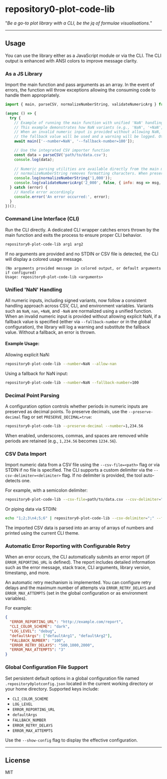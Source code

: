 # repository0-plot-code-lib

"_Be a go-to plot library with a CLI, be the jq of formulae visualisations._"

---

## Usage

You can use the library either as a JavaScript module or via the CLI. The CLI output is enhanced with ANSI colors to improve message clarity.

### As a JS Library

Import the main function and pass arguments as an array. In the event of errors, the function will throw exceptions allowing the consuming code to handle them appropriately.

```js
import { main, parseCSV, normalizeNumberString, validateNumericArg } from '@src/lib/main.js';

(async () => {
  try {
    // Example of running the main function with unified 'NaN' handling
    // This example demonstrates how NaN variants (e.g., 'NaN', '+NaN', '-NaN') are processed.
    // When an invalid numeric input is provided without allowing NaN, if a fallback is provided via '--fallback-number' or the global configuration,
    // the fallback value will be used and a warning will be logged. Otherwise, an error is thrown.
    await main(['--number=NaN', '--fallback-number=100']);

    // Use the integrated CSV importer function
    const data = parseCSV('path/to/data.csv');
    console.log(data);
    
    // Numeric parsing utilities are available directly from the main module
    // normalizeNumberString removes formatting characters. When preserveDecimal is enabled, decimals are retained.
    console.log(normalizeNumberString('1,000'));
    console.log(validateNumericArg('2_000', false, { info: msg => msg, error: msg => msg }));
  } catch (error) {
    // Handle error accordingly
    console.error('An error occurred:', error);
  }
})();
```

### Command Line Interface (CLI)

Run the CLI directly. A dedicated CLI wrapper catches errors thrown by the main function and exits the process to ensure proper CLI behavior.

```bash
repository0-plot-code-lib arg1 arg2
```

If no arguments are provided and no STDIN or CSV file is detected, the CLI will display a colored usage message.

```
(No arguments provided message in colored output, or default arguments if configured)
Usage: repository0-plot-code-lib <arguments>
```

### Unified 'NaN' Handling

All numeric inputs, including signed variants, now follow a consistent handling approach across CSV, CLI, and environment variables. Variants such as `NaN`, `nan`, `+NaN`, and `-NaN` are normalized using a unified function. When an invalid numeric input is provided without allowing explicit NaN, if a fallback value is specified (either via `--fallback-number` or in the global configuration), the library will log a warning and substitute the fallback value. Without a fallback, an error is thrown.

#### Example Usage:

Allowing explicit NaN:

```bash
repository0-plot-code-lib --number=NaN --allow-nan
```

Using a fallback for NaN input:

```bash
repository0-plot-code-lib --number=NaN --fallback-number=100
```

### Decimal Point Parsing

A configuration option controls whether periods in numeric inputs are preserved as decimal points. To preserve decimals, use the `--preserve-decimal` flag or set `PRESERVE_DECIMAL=true`:

```bash
repository0-plot-code-lib --preserve-decimal --number=1,234.56
```

When enabled, underscores, commas, and spaces are removed while periods are retained (e.g., `1,234.56` becomes `1234.56`).

### CSV Data Import

Import numeric data from a CSV file using the `--csv-file=<path>` flag or via STDIN if no file is specified. The CLI supports a custom delimiter via the `--csv-delimiter=<delimiter>` flag. If no delimiter is provided, the tool auto-detects one.

For example, with a semicolon delimiter:

```bash
repository0-plot-code-lib --csv-file=path/to/data.csv --csv-delimiter=";" --fallback-number=100
```

Or piping data via STDIN:

```bash
echo "1;2;3\n4;5;6" | repository0-plot-code-lib --csv-delimiter=";" --fallback-number=100
```

The imported CSV data is parsed into an array of arrays of numbers and printed using the current CLI theme.

### Automatic Error Reporting with Configurable Retry

When an error occurs, the CLI automatically submits an error report (if `ERROR_REPORTING_URL` is defined). The report includes detailed information such as the error message, stack trace, CLI arguments, library version, timestamp, and more.

An automatic retry mechanism is implemented. You can configure retry delays and the maximum number of attempts via `ERROR_RETRY_DELAYS` and `ERROR_MAX_ATTEMPTS` (set in the global configuration or as environment variables).

For example:

```json
{
  "ERROR_REPORTING_URL": "http://example.com/report",
  "CLI_COLOR_SCHEME": "dark",
  "LOG_LEVEL": "debug",
  "defaultArgs": ["defaultArg1", "defaultArg2"],
  "FALLBACK_NUMBER": "100",
  "ERROR_RETRY_DELAYS": "500,1000,2000",
  "ERROR_MAX_ATTEMPTS": "3"
}
```

### Global Configuration File Support

Set persistent default options in a global configuration file named `.repository0plotconfig.json` located in the current working directory or your home directory. Supported keys include:

- `CLI_COLOR_SCHEME`
- `LOG_LEVEL`
- `ERROR_REPORTING_URL`
- `defaultArgs`
- `FALLBACK_NUMBER`
- `ERROR_RETRY_DELAYS`
- `ERROR_MAX_ATTEMPTS`

Use the `--show-config` flag to display the effective configuration.

---

## License

MIT
